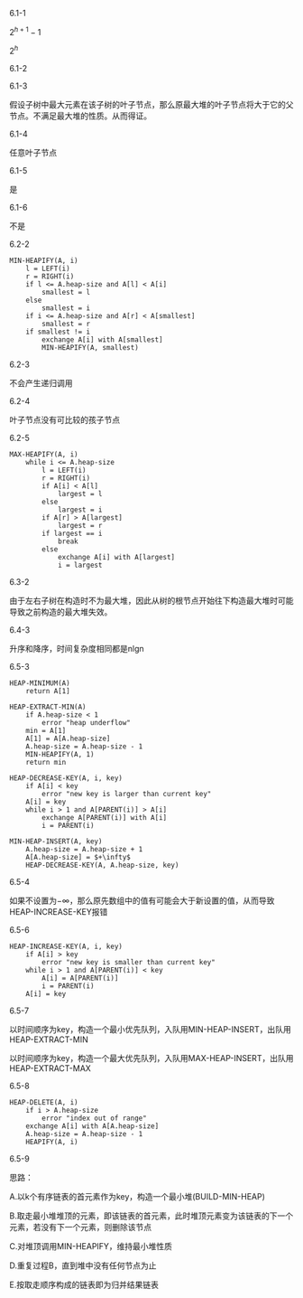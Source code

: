 6.1-1

$2^{h+1} - 1$

$2^h$

6.1-2

6.1-3

假设子树中最大元素在该子树的叶子节点，那么原最大堆的叶子节点将大于它的父节点。不满足最大堆的性质。从而得证。

6.1-4

任意叶子节点

6.1-5

是

6.1-6

不是

6.2-2
```
MIN-HEAPIFY(A, i)
    l = LEFT(i)
    r = RIGHT(i)
    if l <= A.heap-size and A[l] < A[i]
        smallest = l
    else
        smallest = i
    if i <= A.heap-size and A[r] < A[smallest]
        smallest = r
    if smallest != i
        exchange A[i] with A[smallest]
        MIN-HEAPIFY(A, smallest)
```

6.2-3

不会产生递归调用

6.2-4

叶子节点没有可比较的孩子节点

6.2-5
```
MAX-HEAPIFY(A, i)
    while i <= A.heap-size
        l = LEFT(i)
        r = RIGHT(i)
        if A[i] < A[l]
            largest = l
        else
            largest = i
        if A[r] > A[largest]
            largest = r
        if largest == i
            break
        else
            exchange A[i] with A[largest]
            i = largest
```

6.3-2

由于左右子树在构造时不为最大堆，因此从树的根节点开始往下构造最大堆时可能导致之前构造的最大堆失效。

6.4-3

升序和降序，时间复杂度相同都是nlgn

6.5-3
```
HEAP-MINIMUM(A)
    return A[1]

HEAP-EXTRACT-MIN(A)
    if A.heap-size < 1
        error "heap underflow"
    min = A[1]
    A[1] = A[A.heap-size]
    A.heap-size = A.heap-size - 1
    MIN-HEAPIFY(A, 1)
    return min

HEAP-DECREASE-KEY(A, i, key)
    if A[i] < key
        error "new key is larger than current key"
    A[i] = key
    while i > 1 and A[PARENT(i)] > A[i]
        exchange A[PARENT(i)] with A[i]
        i = PARENT(i)

MIN-HEAP-INSERT(A, key)
    A.heap-size = A.heap-size + 1
    A[A.heap-size] = $+\infty$
    HEAP-DECREASE-KEY(A, A.heap-size, key)
```

6.5-4

如果不设置为$-\infty$，那么原先数组中的值有可能会大于新设置的值，从而导致HEAP-INCREASE-KEY报错

6.5-6
```
HEAP-INCREASE-KEY(A, i, key)
    if A[i] > key
        error "new key is smaller than current key"
    while i > 1 and A[PARENT(i)] < key
        A[i] = A[PARENT(i)]
        i = PARENT(i)
    A[i] = key
```

6.5-7

以时间顺序为key，构造一个最小优先队列，入队用MIN-HEAP-INSERT，出队用HEAP-EXTRACT-MIN

以时间顺序为key，构造一个最大优先队列，入队用MAX-HEAP-INSERT，出队用HEAP-EXTRACT-MAX

6.5-8
```
HEAP-DELETE(A, i)
    if i > A.heap-size
        error "index out of range"
    exchange A[i] with A[A.heap-size]
    A.heap-size = A.heap-size - 1
    HEAPIFY(A, i)
```

6.5-9

思路：

A.以k个有序链表的首元素作为key，构造一个最小堆(BUILD-MIN-HEAP)

B.取走最小堆堆顶的元素，即该链表的首元素，此时堆顶元素变为该链表的下一个元素，若没有下一个元素，则删除该节点

C.对堆顶调用MIN-HEAPIFY，维持最小堆性质

D.重复过程B，直到堆中没有任何节点为止

E.按取走顺序构成的链表即为归并结果链表
